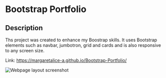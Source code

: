 # Bootstrap Portfolio

## Description

Ths project was created to enhance my Boostrap skills. It uses Bootstrap elements such as navbar, jumbotron, grid and cards and is also responsive to any screen size. 

Link: https://margaretalice-a.github.io/Bootstrap-Portfolio/

![Webpage layout screenshot](images/screenshot.png)
